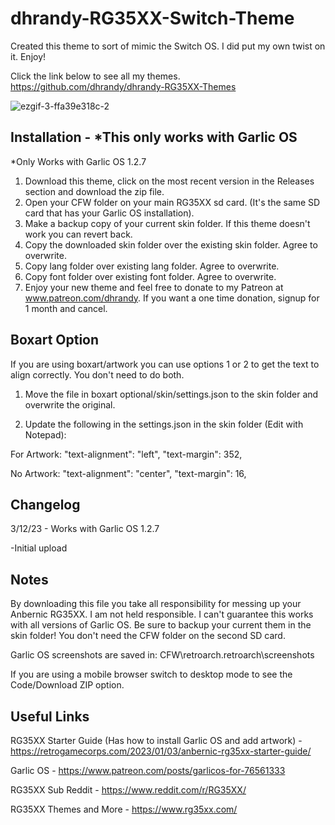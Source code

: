 # dhrandy-RG35XX-Switch-Theme

Created this theme to sort of mimic the Switch OS.  I did put my own twist on it. Enjoy!

Click the link below to see all my themes.
https://github.com/dhrandy/dhrandy-RG35XX-Themes

![ezgif-3-ffa39e318c-2](https://user-images.githubusercontent.com/6290176/224575243-89e97e72-0a49-4c5c-b7a7-f6134fb712d6.gif)

## Installation - *This only works with Garlic OS
*Only Works with Garlic OS 1.2.7
1. Download this theme, click on the most recent version in the Releases section and download the zip file.
2. Open your CFW folder on your main RG35XX sd card. (It's the same SD card that has your Garlic OS installation).
3. Make a backup copy of your current skin folder.  If this theme doesn't work you can revert back.
4. Copy the downloaded skin folder over the existing skin folder. Agree to overwrite.
5. Copy lang folder over existing lang folder. Agree to overwrite.
6. Copy font folder over existing font folder. Agree to overwrite.
7. Enjoy your new theme and feel free to donate to my Patreon at www.patreon.com/dhrandy.  If you want a one time donation, signup for 1 month and cancel.

## Boxart Option

If you are using boxart/artwork you can use options 1 or 2 to get the text to align correctly.  You don't need to do both.

1. Move the file in boxart optional/skin/settings.json to the skin folder and overwrite the original.

2. Update the following in the settings.json in the skin folder (Edit with Notepad):

For Artwork:
"text-alignment": "left",
"text-margin": 352,

No Artwork:
"text-alignment": "center",
"text-margin": 16,

## Changelog

3/12/23 - Works with Garlic OS 1.2.7

-Initial upload

## Notes
By downloading this file you take all responsibility for messing up your Anbernic RG35XX.  I am not held responsible. I can't guarantee this works with all versions of Garlic OS. Be sure to backup your current them in the skin folder!  You don't need the CFW folder on the second SD card.

Garlic OS screenshots are saved in: CFW\retroarch\.retroarch\screenshots

If you are using a mobile browser switch to desktop mode to see the Code/Download ZIP option.

## Useful Links
RG35XX Starter Guide (Has how to install Garlic OS and add artwork) - https://retrogamecorps.com/2023/01/03/anbernic-rg35xx-starter-guide/

Garlic OS - https://www.patreon.com/posts/garlicos-for-76561333

RG35XX Sub Reddit - https://www.reddit.com/r/RG35XX/

RG35XX Themes and More - https://www.rg35xx.com/
